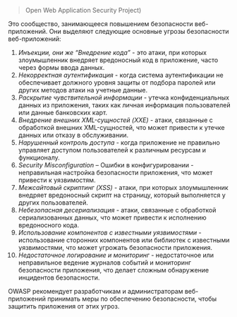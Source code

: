 > Open Web Application Security Project)
 
Это сообщество, занимающееся повышением безопасности веб-приложений. Они выделяют следующие основные угрозы безопасности веб-приложений:

1. *Инъекции, они же “Внедрение кода”* - это атаки, при которых злоумышленник внедряет вредоносный код в приложение, часто через формы ввода данных.
2. *Некорректная аутентификация* - когда система аутентификации не обеспечивает должного уровня защиты от подбора паролей или других методов атаки на учетные данные.
3. *Раскрытие чувствительной информации* - утечка конфиденциальных данных из приложения, таких как личная информация пользователей или данные банковских карт.
4. *Внедрение внешних XML-сущностей (XXE)* - атаки, связанные с обработкой внешних XML-сущностей, что может привести к утечке данных или отказу в обслуживании.
5. *Нарушенный контроль доступа* - когда приложение не правильно управляет доступом пользователей к различным ресурсам и функционалу.
6. *Security Misconfiguration* – Ошибки в конфигурировании - неправильная настройка безопасности приложения, что может привести к уязвимостям.
7. *Межсайтовый скриптинг (XSS)* - атаки, при которых злоумышленник внедряет вредоносный скрипт на страницу, который выполняется у других пользователей.
8. *Небезопасная десериализация* - атаки, связанные с обработкой сериализованных данных, что может привести к исполнению вредоносного кода.
9. *Использование компонентов с известными уязвимостями* - использование сторонних компонентов или библиотек с известными уязвимостями, что может угрожать безопасности приложения.
10. *Недостаточное логирование и мониторинг* - недостаточное или неправильное ведение журналов событий и мониторинг безопасности приложения, что делает сложным обнаружение инцидентов безопасности.

OWASP рекомендует разработчикам и администраторам веб-приложений принимать меры по обеспечению безопасности, чтобы защитить приложения от этих угроз.